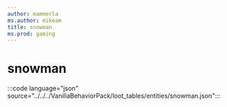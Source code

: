 ```yaml
---
author: mammerla
ms.author: mikeam
title: snowman
ms.prod: gaming
---
```


# snowman 

:::code language="json" source="../../../VanillaBehaviorPack/loot_tables/entities/snowman.json":::